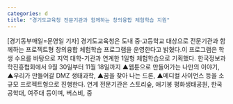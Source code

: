 ```yaml
---
categories: d
title: "경기도교육청 전문기관과 함께하는 창의융합 체험학습 지원"
---
```

[경기동부매일=문영일 기자] 경기도교육청은 도내 중·고등학교 대상으로 전문기관과 함께하는 프로젝트형 창의융합 체험학습 프로그램을 운영한다고 밝혔다.이 프로그램은 학생 수요를 바탕으로 지역 대학-기관과 연계한 1일형 체험학습으로 기획했다. 한국정보과학진흥협회에서 9월 30일부터 11월 18일까지 ▲웹툰으로 만들어가는 나만의 이야기, ▲우리가 만들어갈 DMZ 생태과학, ▲꿈을 찾아 나는 드론, ▲메디컬 사이언스 등을 소규모 프로젝트형으로 진행한다. 연계 전문기관은 스토리숲, 애기봉 평화생태공원, 한국공학대, 여주대 등이며, 버스비, 중